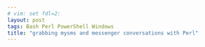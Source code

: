 ```yaml
---
# vim: set fdl=2:
layout: post
tags: Bash Perl PowerShell Windows
title: "grabbing mysms and messenger conversations with Perl"
---
```


